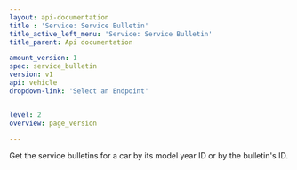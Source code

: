 ```yaml
---
layout: api-documentation
title : 'Service: Service Bulletin'
title_active_left_menu: 'Service: Service Bulletin'
title_parent: Api documentation

amount_version: 1
spec: service_bulletin
version: v1
api: vehicle
dropdown-link: 'Select an Endpoint'


level: 2
overview: page_version

---
```


<span class="info-message">
 Get the service bulletins for a car by its model year ID or by the bulletin's ID.
</span>